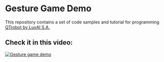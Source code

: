 # Gesture Game Demo
This repository contains a set of code samples and tutorial for programming [QTrobot by LuxAI S.A.](http://luxai.com/qtrobot-for-research/#hardware)

Check it in this video:
---
[![Gesture game demo](http://img.youtube.com/vi/AilQdxJQeIA/0.jpg)](http://www.youtube.com/watch?v=AilQdxJQeIA "3D Camera - Gesture game demo")
